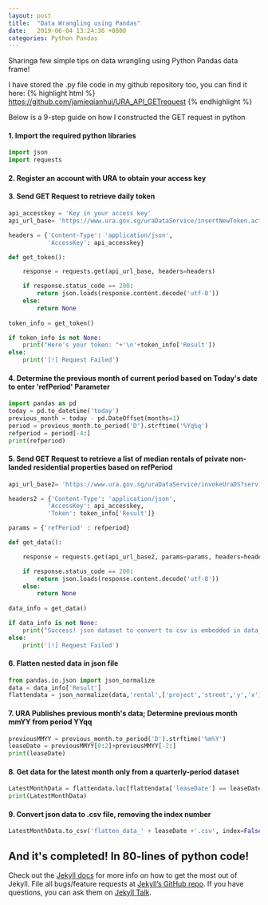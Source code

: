 ```yaml
---
layout: post
title:  "Data Wrangling using Pandas"
date:   2019-06-04 13:24:36 +0800
categories: Python Pandas
---
```

Sharinga few simple tips on data wrangling using Python Pandas data frame!

I have stored the .py file code in my github repository too, you can find it here:
{% highlight html %}
https://github.com/jamieqianhui/URA_API_GETrequest
{% endhighlight %}

Below is a 9-step guide on how I constructed the GET request in python 

#### 1. Import the required python libraries

```python
import json
import requests
```
#### 2. Register an account with URA to obtain your access key 
#### 3. Send GET Request to retrieve daily token

```python
api_accesskey = 'Key in your access key'
api_url_base= 'https://www.ura.gov.sg/uraDataService/insertNewToken.action'

headers = {'Content-Type': 'application/json',
           'AccessKey': api_accesskey}

def get_token():

    response = requests.get(api_url_base, headers=headers)

    if response.status_code == 200:
        return json.loads(response.content.decode('utf-8'))
    else:
        return None
    
token_info = get_token()

if token_info is not None:
    print("Here's your token: "+'\n'+token_info['Result'])    
else:
    print('[!] Request Failed')
```


#### 4. Determine the previous month of current period based on Today's date to enter 'refPeriod' Parameter

```python
import pandas as pd
today = pd.to_datetime('today')
previous_month = today - pd.DateOffset(months=1)
period = previous_month.to_period('D').strftime('%Yq%q')
refperiod = period[-4:]
print(refperiod)
```

#### 5. Send GET Request to retrieve a list of median rentals of private non-landed residential properties based on refPeriod

```python
api_url_base2= 'https://www.ura.gov.sg/uraDataService/invokeUraDS?service=PMI_Resi_Rental&'

headers2 = {'Content-Type': 'application/json',
           'AccessKey': api_accesskey,
           'Token': token_info['Result']}

params = {'refPeriod' : refperiod}

def get_data():

    response = requests.get(api_url_base2, params=params, headers=headers2)

    if response.status_code == 200:
        return json.loads(response.content.decode('utf-8'))
    else:
        return None
    
data_info = get_data()

if data_info is not None:
    print("Success! json dataset to convert to csv is embedded in data_info['Result']")   
else:
    print('[!] Request Failed')
```

#### 6. Flatten nested data in json file

```python
from pandas.io.json import json_normalize
data = data_info['Result']
flattendata = json_normalize(data,'rental',['project','street','y','x'],errors='ignore')
```

#### 7. URA Publishes previous month's data; Determine previous month mmYY from period YYqq

```python
previousMMYY = previous_month.to_period('D').strftime('%m%Y')
leaseDate = previousMMYY[0:2]+previousMMYY[-2:]
print(leaseDate)
```
#### 8. Get data for the latest month only from a quarterly-period dataset

```python
LatestMonthData = flattendata.loc[flattendata['leaseDate'] == leaseDate]
print(LatestMonthData)
```
#### 9. Convert json data to .csv file, removing the index number

```python
LatestMonthData.to_csv('flatten_data_' + leaseDate +'.csv', index=False)

```

## And it's completed! In 80-lines of python code!

Check out the [Jekyll docs][jekyll-docs] for more info on how to get the most out of Jekyll. File all bugs/feature requests at [Jekyll’s GitHub repo][jekyll-gh]. If you have questions, you can ask them on [Jekyll Talk][jekyll-talk].

[jekyll-docs]: https://jekyllrb.com/docs/home
[jekyll-gh]:   https://github.com/jekyll/jekyll
[jekyll-talk]: https://talk.jekyllrb.com/
